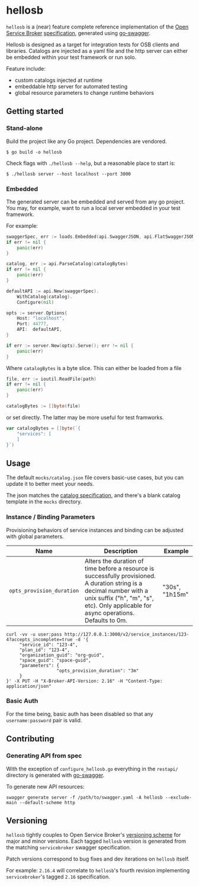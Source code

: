 # hellosb

`hellosb` is a (near) feature complete reference implementation of the [Open Service Broker](https://github.com/openservicebrokerapi/servicebroker) [specification](https://github.com/openservicebrokerapi/servicebroker/blob/master/spec.md), generated using [go-swagger](https://github.com/go-swagger/go-swagger).

Hellosb is designed as a target for integration tests for OSB clients and libraries. Catalogs are injected as a yaml file and the http server can either be embedded within your test framework or run solo.

Feature include:

- custom catalogs injected at runtime
- embeddable http server for automated testing
- global resource parameters to change runtime behaviors

## Getting started

### Stand-alone

Build the project like any Go project. Dependencies are vendored.

```
$ go build -o hellosb
```

Check flags with `./hellosb --help`, but a reasonable place to start is:

```
$ ./hellosb server --host localhost --port 3000
```

### Embedded

The generated server can be embedded and served from any go project. You may, for example, want to run a local server embedded in your test framework.

For example:

``` go
swaggerSpec, err := loads.Embedded(api.SwaggerJSON, api.FlatSwaggerJSON)
if err != nil {
    panic(err)
}

catalog, err := api.ParseCatalog(catalogBytes)
if err != nil {
    panic(err)
}

defaultAPI := api.New(swaggerSpec).
    WithCatalog(catalog).
    Configure(nil)

opts := server.Options{
    Host: "localhost",
    Port: 44777,
    API:  defaultAPI,
}

if err := server.New(opts).Serve(); err != nil {
    panic(err)
}
```

Where `catalogBytes` is a byte slice. This can either be loaded from a file

``` go
file, err := ioutil.ReadFile(path)
if err != nil {
    panic(err)
}

catalogBytes := []byte(file)
```

or set directly. The latter may be more useful for test framworks.

``` go
var catalogBytes = []byte(`{
    "services": [
    ]
}`)
```

## Usage

The default `mocks/catalog.json` file covers basic-use cases, but you can update it to better meet your needs.

The json matches the [catalog specification](https://github.com/openservicebrokerapi/servicebroker/blob/master/spec.md#service-offering-object), and there's a blank catalog template in the `mocks` directory.

### Instance / Binding Parameters

Provisioning behaviors of service instances and binding can be adjusted with global parameters.

| Name      | Description | Example |
| --------- | ----------- | ------- |
| `opts_provision_duration` | Alters the duration of time before a resource is successfully provisioned. A duration string is a decimal number with a unix suffix ("h", "m", "s", etc). Only applicable for async operations. Defaults to 0m. | "30s", "1h15m" |

```
curl -vv -u user:pass http://127.0.0.1:3000/v2/service_instances/123-4?accepts_incomplete=true -d '{
     "service_id": "123-4",
     "plan_id": "123-4",
     "organization_guid": "org-guid",
     "space_guid": "space-guid",
     "parameters": {
                   "opts_provision_duration": "3m"
     }
}' -X PUT -H "X-Broker-API-Version: 2.16" -H "Content-Type: application/json"
```

### Basic Auth

For the time being, basic auth has been disabled so that any `username:password` pair is valid.

## Contributing

### Generating API from spec

With the exception of `configure_hellosb.go` everything in the `restapi/` directory is generated with [go-swagger](https://github.com/go-swagger/go-swagger).

To generate new API resources:

```
swagger generate server -f /path/to/swagger.yaml -A hellosb --exclude-main --default-scheme http
```

## Versioning

`hellosb` tightly couples to Open Service Broker's [versioning scheme](https://github.com/openservicebrokerapi/servicebroker/blob/master/release-notes.md) for major and minor versions. Each tagged `hellosb` version is generated from the matching `servicebroker` swagger specification.

Patch versions correspond to bug fixes and dev iterations on `hellosb` itself.

For example: `2.16.4` will correlate to `hellosb`'s fourth revision implementing `servicebroker`'s tagged `2.16` specification.
